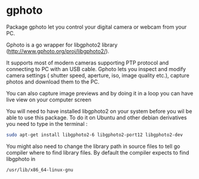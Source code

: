 # gphoto
Package gphoto let you control your digital camera or webcam from your PC.

Gphoto is a go wrapper for libgphoto2 library (http://www.gphoto.org/proj/libgphoto2/).

It supports most of modern cameras supporting PTP protocol and connecting to PC with an USB cable.
Gphoto lets you inspect and modify camera settings ( shutter speed, aperture, iso, image quality etc.),
capture photos and download them to the PC.

You can also capture image previews and by doing it in a loop you can have live view on your computer screen

You will need to have installed libgphoto2 on your system before you wil be able to use this package. To do it on Ubuntu and other debian derivatives you need to type in the terminal : 
```sh
sudo apt-get install libgphoto2-6 libgphoto2-port12 libgphoto2-dev
```
You might also need to change the  library path in source files to  tell go compiler where to find library files. By default the compiler expects to find libgphoto in 
```sh
/usr/lib/x86_64-linux-gnu
```